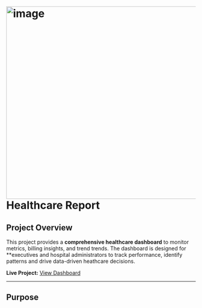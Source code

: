 # <img width="512" height="512" alt="image" src="https://github.com/user-attachments/assets/a8a8301e-fc8e-4724-aa17-66abbd3eaa7f" /> Healthcare Report 

## Project Overview
This project provides a **comprehensive healthcare dashboard** to monitor metrics, billing insights, and trend trends.
The dashboard is designed for **executives and hospital administrators to track performance, identify patterns and drive data-driven heathcare decisions.

**Live Project:** [View Dashboard](https://1drv.ms/x/c/cbc72564bad1f538/EWRnizvs8ahPriOwqJz1muIB3nfgZYTkPBHfohzNSSXTeA?e=3Pb7An)

---
## Purpose
